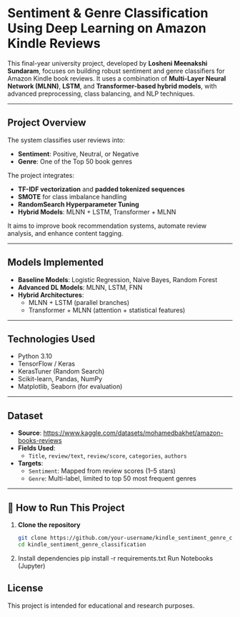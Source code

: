 # Sentiment & Genre Classification Using Deep Learning on Amazon Kindle Reviews

This final-year university project, developed by **Losheni Meenakshi Sundaram**, focuses on building robust sentiment and genre classifiers for Amazon Kindle book reviews. It uses a combination of **Multi-Layer Neural Network (MLNN)**, **LSTM**, and **Transformer-based hybrid models**, with advanced preprocessing, class balancing, and NLP techniques.

---

## Project Overview

The system classifies user reviews into:
- **Sentiment**: Positive, Neutral, or Negative
- **Genre**: One of the Top 50 book genres

The project integrates:
- **TF-IDF vectorization** and **padded tokenized sequences**
- **SMOTE** for class imbalance handling
- **RandomSearch Hyperparameter Tuning**
- **Hybrid Models**: MLNN + LSTM, Transformer + MLNN

It aims to improve book recommendation systems, automate review analysis, and enhance content tagging.

---

## Models Implemented

- **Baseline Models**: Logistic Regression, Naive Bayes, Random Forest
- **Advanced DL Models**: MLNN, LSTM, FNN
- **Hybrid Architectures**:
  - MLNN + LSTM (parallel branches)
  - Transformer + MLNN (attention + statistical features)

---

##  Technologies Used

- Python 3.10
- TensorFlow / Keras
- KerasTuner (Random Search)
- Scikit-learn, Pandas, NumPy
- Matplotlib, Seaborn (for evaluation)

---

## Dataset

- **Source**: https://www.kaggle.com/datasets/mohamedbakhet/amazon-books-reviews
- **Fields Used**:
  - `Title`, `review/text`, `review/score`, `categories`, `authors`
- **Targets**:
  - `Sentiment`: Mapped from review scores (1–5 stars)
  - `Genre`: Multi-label, limited to top 50 most frequent genres

---

## 🚀 How to Run This Project

1. **Clone the repository**
   ```bash
   git clone https://github.com/your-username/kindle_sentiment_genre_classification.git
   cd kindle_sentiment_genre_classification
2. Install dependencies
   pip install -r requirements.txt
   Run Notebooks (Jupyter)

## License 
This project is intended for educational and research purposes.




